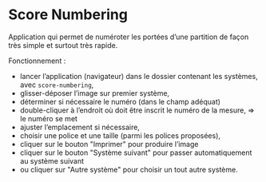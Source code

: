 # Score Numbering

Application qui permet de numéroter les portées d’une partition de façon très simple et surtout très rapide.

Fonctionnement :

* lancer l’application (navigateur) dans le dossier contenant les systèmes, avec `score-numbering`,
* glisser-déposer l’image sur premier système,
* déterminer si nécessaire le numéro (dans le champ adéquat)
* double-cliquer à l’endroit où doit être inscrit le numéro de la mesure,
  => le numéro se met
* ajuster l’emplacement si nécessaire,
* choisir une police et une taille (parmi les polices proposées),
* cliquer sur le bouton "Imprimer" pour produire l’image
* cliquer sur le bouton "Système suivant" pour passer automatiquement au système suivant
* ou cliquer sur "Autre système" pour choisir un tout autre système.


